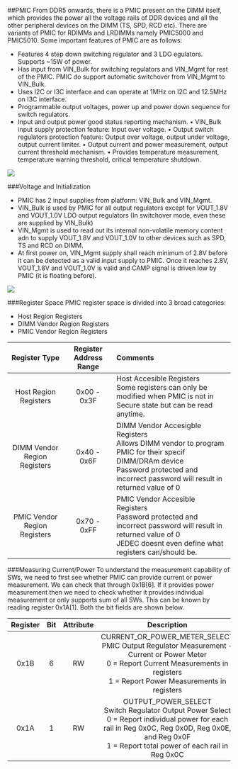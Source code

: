 ##PMIC
From DDR5 onwards, there is a PMIC present on the DIMM itself, which provides the power all the voltage rails of DDR devices and all the other peripheral devices on the DIMM (TS, SPD, RCD etc). There are variants of PMIC for RDIMMs and LRDIMMs namely PMIC5000 and PMIC5010. Some important features of PMIC are as follows:

* Features 4 step down switching regulator and 3 LDO egulators. Supports ~15W of power.
* Has input from VIN_Bulk for switching regulators and VIN_Mgmt for rest of the PMIC. PMIC do support automatic switchover from VIN_Mgmt to VIN_Bulk.
* Uses I2C or I3C interface and can operate at 1MHz on I2C and 12.5MHz on I3C interface.
* Programmable output voltages, power up and power down sequence for switch regulators.
* Input and output power good status reporting mechanism.
• VIN_Bulk input supply protection feature: Input over voltage.
• Output switch regulators protection feature: Output over voltage, output under voltage, output current limiter.
• Output current and power measurement, output current threshold mechanism.
• Provides temperature measurement, temperature warning threshold, critical temperature shutdown.

![](../images/dimm/pmic.drawio)

###Voltage and Initialization

* PMIC has 2 input supplies from platform: VIN_Bulk and VIN_Mgmt.
* VIN_Bulk is used by PMIC for all output regulators except for VOUT_1.8V and VOUT_1.0V LDO output regulators (In switchover mode, even these are supplied by VIN_Bulk)
* VIN_Mgmt is used to read out its internal non-volatile memory content adn to supply VOUT_1.8V and VOUT_1.0V to other devices such as SPD, TS and RCD on DIMM.
* At first power on, VIN_Mgmt supply shall reach minimum of 2.8V before it can be detected as a valid input supply to PMIC. Once it reaches 2.8V, VOUT_1.8V and VOUT_1.0V is valid and CAMP signal is driven low by PMIC (it is floating before).

![](../images/dimm/pmic_init.drawio)


###Register Space
PMIC register space is divided into 3 broad categories:

* Host Region Registers
* DIMM Vendor Region Registers
* PMIC Vendor Region Registers

|Register Type| Register Address Range | Comments | 
|:-:|:-:|:-|
| Host Region Registers | 0x00 - 0x3F |  Host Accesible Registers <br> Some registers can only be modified when PMIC is not in Secure state but can be read anytime. |
| DIMM Vendor Region Registers | 0x40 - 0x6F | DIMM Vendor Accesigble Registers <br> Allows DIMM vendor to program PMIC for their specif DIMM/DRAm device <br> Password protected and incorrect password will result in returned value of 0 |
| PMIC Vendor Region Registers | 0x70 - 0xFF | PMIC Vendor Accesible Registers <br> Password protected and incorrect password will result in returned value of 0 <br> JEDEC doesnt even define what registers can/should be. |


###Measuring Current/Power
To understand the measurement capability of SWs, we need to first see whether PMIC can provide current or power measurement. We can check that through 0x1B[6]. If it provides power measurement then we need to check whether it provides individual measurement or only supports sum of all SWs. This can be known by reading register 0x1A[1]. Both the bit fields are shown below.

|Register| Bit | Attribute | Description |
|:-:|:-:|:-:|:-:|
| 0x1B | 6 | RW | CURRENT_OR_POWER_METER_SELECT <br> PMIC Output Regulator Measurement - Current or Power Meter <br> 0 = Report Current Measurements in registers <br> 1 = Report Power Measurements in registers|
| 0x1A | 1 | RW | OUTPUT_POWER_SELECT <br> Switch Regulator Output Power Select <br> 0 = Report individual power for each rail in Reg 0x0C, Reg 0x0D, Reg 0x0E, and Reg 0x0F <br> 1 = Report total power of each rail in Reg 0x0C|